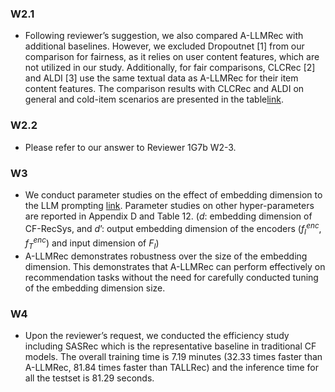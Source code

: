 ### W2.1

-   Following reviewer’s suggestion, we also compared A-LLMRec with additional baselines. However, we excluded Dropoutnet [1] from our comparison for fairness, as it relies on user content features, which are not utilized in our study. Additionally, for fair comparisons, CLCRec [2] and ALDI [3] use the same textual data as A-LLMRec for their item content features. The comparison results with CLCRec and ALDI on general and cold-item scenarios are presented in the table[link](https://shorturl.at/bfrTW).

### W2.2

-   Please refer to our answer to Reviewer 1G7b W2-3.

### W3

-   We conduct parameter studies on the effect of embedding dimension to the LLM prompting [link](https://shorturl.at/aikNV). Parameter studies on other hyper-parameters are reported in Appendix D and Table 12.
    ($d$: embedding dimension of CF-RecSys, and $d’$: output embedding dimension of the encoders ($f^{enc}_I$, $f^{enc}_T$) and input dimension of $F_I$)
-   A-LLMRec demonstrates robustness over the size of the embedding dimension. This demonstrates that A-LLMRec can perform effectively on recommendation tasks without the need for carefully conducted tuning of the embedding dimension size.

### W4

-   Upon the reviewer’s request, we conducted the efficiency study including SASRec which is the representative baseline in traditional CF models. The overall training time is 7.19 minutes (32.33 times faster than A-LLMRec, 81.84 times faster than TALLRec) and the inference time for all the testset is 81.29 seconds.
